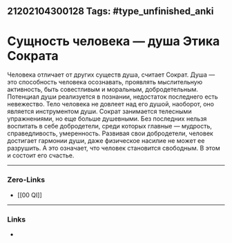 21202104300128
Tags: #type_unfinished_anki
---
# Сущность человека — душа Этика Сократа

  Человека отличает от других существ душа, считает Сократ. Душа — это способность человека осознавать, проявлять мыслительную активность, быть совестливым и моральным, добродетельным. Потенциал души реализуется в познании, недостаток последнего есть невежество. Тело человека не довлеет над его душой, наоборот, оно является инструментом души. Сократ занимается телесными упражнениями, но еще больше душевными. Без последних нельзя воспитать в себе добродетели, среди которых главные — мудрость, справедливость, умеренность. Развивая свои добродетели, человек достигает гармонии души, даже физическое насилие не может ее разрушить. А это означает, что человек становится свободным. В этом и состоит его счастье.

---
### Zero-Links
- [[00 QI]]
---
### Links
-